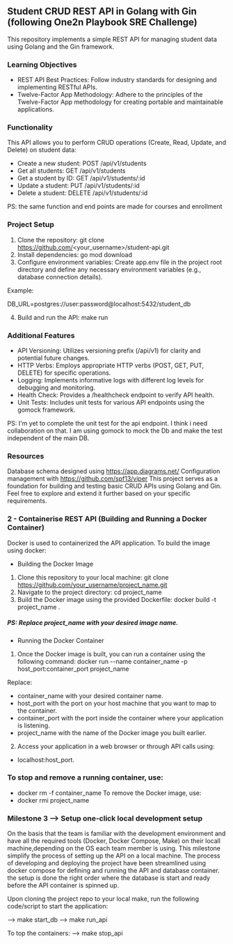 ## Student CRUD REST API in Golang with Gin (following One2n Playbook SRE Challenge)
This repository implements a simple REST API for managing student data using Golang and the Gin framework.

### Learning Objectives
* REST API Best Practices: Follow industry standards for designing and implementing RESTful APIs.
* Twelve-Factor App Methodology: Adhere to the principles of the Twelve-Factor App methodology for creating portable and maintainable applications.

### Functionality
This API allows you to perform CRUD operations (Create, Read, Update, and Delete) on student data:

* Create a new student: POST /api/v1/students
* Get all students: GET /api/v1/students
* Get a student by ID: GET /api/v1/students/:id
* Update a student: PUT /api/v1/students/:id
* Delete a student: DELETE /api/v1/students/:id

PS: the same function and end points are made for courses and enrollment

### Project Setup
1. Clone the repository:
git clone https://github.com/<your_username>/student-api.git
2. Install dependencies:
go mod download
3. Configure environment variables:
Create app.env file in the project root directory and define any necessary environment variables (e.g., database connection details).

Example:

DB_URL=postgres://user:password@localhost:5432/student_db

4. Build and run the API:
make run

### Additional Features
* API Versioning: Utilizes versioning prefix (/api/v1) for clarity and potential future changes.
* HTTP Verbs: Employs appropriate HTTP verbs (POST, GET, PUT, DELETE) for specific operations.
* Logging: Implements informative logs with different log levels for debugging and monitoring.
* Health Check: Provides a /healthcheck endpoint to verify API health.
* Unit Tests: Includes unit tests for various API endpoints using the gomock framework.

PS: I'm yet to complete the unit test for the api endpoint. I think i need collaboration on that. I am using gomock to mock the Db and make the test independent of the main DB.

### Resources
Database schema designed using https://app.diagrams.net/
Configuration management with https://github.com/spf13/viper
This project serves as a foundation for building and testing basic CRUD APIs using Golang and Gin. Feel free to explore and extend it further based on your specific requirements.

### 2 - Containerise REST API (Building and Running a Docker Container)
Docker is used to containerized the API application. To build the image using docker:
* Building the Docker Image
1. Clone this repository to your local machine:
git clone https://github.com/your_username/project_name.git
2. Navigate to the project directory:
cd project_name
3. Build the Docker image using the provided Dockerfile:
docker build -t project_name .

##### PS: Replace project_name with your desired image name.

* Running the Docker Container
1. Once the Docker image is built, you can run a container using the following command:
docker run --name container_name -p host_port:container_port project_name

Replace:

* container_name with your desired container name.
* host_port with the port on your host machine that you want to map to the container.
* container_port with the port inside the container where your application is listening.
* project_name with the name of the Docker image you built earlier.

2. Access your application in a web browser or through API calls using:
* localhost:host_port.

### To stop and remove a running container, use:
* docker rm -f container_name
To remove the Docker image, use:
* docker rmi project_name

### Milestone 3 --> Setup one-click local development setup

On the basis that the team is familiar with the development environment and have all the required tools (Docker, Docker Compose, Make) on their locall machine,depending on the OS each team member is using. This milestone simplify the process of setting up the API on a local machine.
The process of developing and deploying the project have been streamlined using docker compose for defining and running the API and database container. the setup is done the right order where the database is start and ready before the API container is spinned up.

Upon cloning the project repo to your local make, run the following code/script to start the application:

--> make start_db
--> make run_api

To top the containers:
--> make stop_api